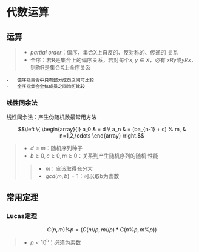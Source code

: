 #	代数运算

##	运算

> - *partial order*：偏序，集合X上自反的、反对称的、传递的
	关系
> - 全序：若R是集合上的偏序关系，若对每个$x, y \in X$，必有
	$xRy$或$yRx$，则称R是集合X上全序关系

	-	偏序指集合中只有部分成员之间可比较
	-	全序指集合全体成员之间均可比较

###	线性同余法

线性同余法：产生伪随机数最常用方法

$$\left \{ \begin{array}{l}
a_0 & = d \\
a_n & = (ba_{n-1} + c) % m, & n=1,2,\cdots
\end{array} \right.$$

> - $d \leq m$：随机序列种子
> - $b \geq 0, c \geq 0, m \geq 0$：关系到产生随机序列的随机
	性能
> > -	$m$：应该取得充分大
> > -	$gcd(m ,b)=1$：可以取b为素数

##	常用定理

###	Lucas定理

$$
C(n, m) \% p = (C(n//p, m//p) * C(n\%p, m\%p)) % p
$$

> - $p < 10^5$：必须为素数





